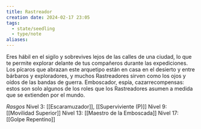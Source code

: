 ```yaml
---
title: Rastreador
creation date: 2024-02-17 23:05
tags:
  - state/seedling
  - type/note
aliases:
---
```

Eres hábil en el sigilo y sobrevives lejos de las calles de una ciudad, lo que te permite explorar
delante de tus compañeros durante las expediciones. Los pícaros que abrazan este arquetipo están en casa en el desierto y entre bárbaros y exploradores, y muchos Rastreadores sirven como los ojos y oídos de las bandas de guerra. Emboscador, espía, cazarrecompensas: estos son solo algunos de los roles que los Rastreadores asumen a medida que se extienden por el mundo.


*Rasgos*
Nivel 3: [[Escaramuzador]], [[Superviviente (P)]]
Nivel 9: [[Movilidad Superior]]
Nivel 13: [[Maestro de la Emboscada]]
Nivel 17: [[Golpe Repentino]]